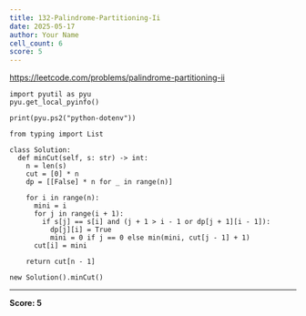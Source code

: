```yaml
---
title: 132-Palindrome-Partitioning-Ii
date: 2025-05-17
author: Your Name
cell_count: 6
score: 5
---
```


https://leetcode.com/problems/palindrome-partitioning-ii


```
import pyutil as pyu
pyu.get_local_pyinfo()
```


```
print(pyu.ps2("python-dotenv"))
```


```
from typing import List
```


```
class Solution:
  def minCut(self, s: str) -> int:
    n = len(s)
    cut = [0] * n
    dp = [[False] * n for _ in range(n)]

    for i in range(n):
      mini = i
      for j in range(i + 1):
        if s[j] == s[i] and (j + 1 > i - 1 or dp[j + 1][i - 1]):
          dp[j][i] = True
          mini = 0 if j == 0 else min(mini, cut[j - 1] + 1)
      cut[i] = mini

    return cut[n - 1]
```


```
new Solution().minCut()
```


---
**Score: 5**